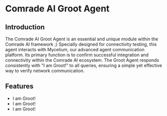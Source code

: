 # Comrade AI Groot Agent

## Introduction

The Comrade AI Groot Agent is an essential and unique module within the Comrade AI framework ;) Specially designed for connectivity testing, this agent interacts with Mycelium, our advanced agent communication platform. Its primary function is to confirm successful integration and connectivity within the Comrade AI ecosystem. The Groot Agent responds consistently with "I am Groot!" to all queries, ensuring a simple yet effective way to verify network communication.


## Features

- I am Groot!
- I am Groot!
- I am Groot!